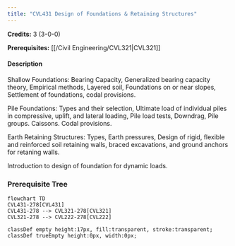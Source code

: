 ```yaml
---
title: "CVL431 Design of Foundations & Retaining Structures"
---
```

**Credits:** 3 (3-0-0)

**Prerequisites:** [[/Civil Engineering/CVL321|CVL321]]

#### Description
Shallow Foundations: Bearing Capacity, Generalized bearing capacity theory, Empirical methods, Layered soil, Foundations on or near slopes, Settlement of foundations, codal provisions.

Pile Foundations: Types and their selection, Ultimate load of individual piles in compressive, uplift, and lateral loading, Pile load tests, Downdrag, Pile groups. Caissons. Codal provisions.

Earth Retaining Structures: Types, Earth pressures, Design of rigid, flexible and reinforced soil retaining walls, braced excavations, and ground anchors for retaning walls.

Introduction to design of foundation for dynamic loads.

### Prerequisite Tree

```mermaid
flowchart TD
CVL431-278[CVL431]
CVL431-278 --> CVL321-278[CVL321]
CVL321-278 --> CVL222-278[CVL222]

classDef empty height:17px, fill:transparent, stroke:transparent;
classDef trueEmpty height:0px, width:0px;
```